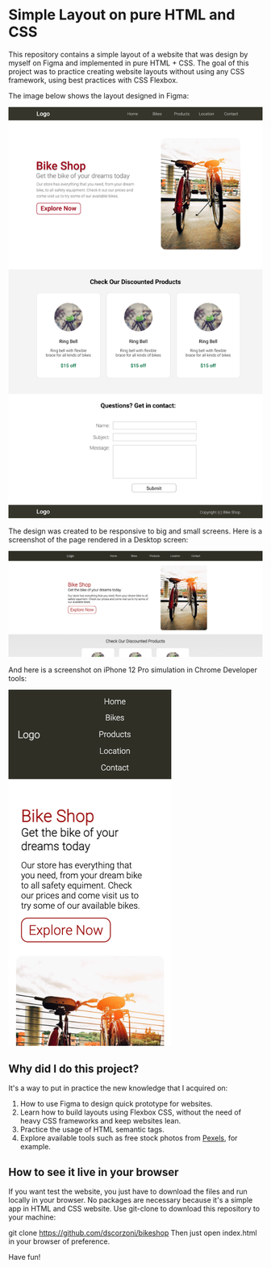 # Simple Layout on pure HTML and CSS

This repository contains a simple layout of a website that was design by myself on Figma and implemented in pure HTML + CSS. The goal of this project was to practice creating website layouts without using any CSS framework, using best practices with CSS Flexbox.

The image below shows the layout designed in Figma:

![Figma Layout Image](images/bike_figma_design.png)

The design was created to be responsive to big and small screens. Here is a screenshot of the page rendered in a Desktop screen:

![Desktop Screenshot](images/desktop_screenshot.png)

And here is a screenshot on iPhone 12 Pro simulation in Chrome Developer tools:

![iPhone Screenshot](images/iphone_screenshot.png)

## Why did I do this project?

It's a way to put in practice the new knowledge that I acquired on:

1. How to use Figma to design quick prototype for websites.
2. Learn how to build layouts using Flexbox CSS, without the need of heavy CSS frameworks and keep websites lean.
3. Practice the usage of HTML semantic tags.
4. Explore available tools such as free stock photos from [Pexels](http://www.pexels.com), for example.

## How to see it live in your browser

If you want test the website, you just have to download the files and run locally in your browser. No packages are necessary because it's a simple app in HTML and CSS website. Use git-clone to download this repository to your machine:

git clone https://github.com/dscorzoni/bikeshop
Then just open index.html in your browser of preference.

Have fun!
